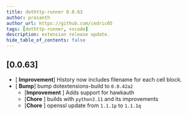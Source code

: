 ```yaml
---
title: dothttp-runner 0.0.63
author: prasanth
author_url: https://github.com/cedric05
tags: [dothttp-runner, vscode]
description: extension release update.
hide_table_of_contents: false
---
```



## [0.0.63]
- [ **Improvement**] History now includes filename for each cell block.
- [ **Bump**] bump dotextensions-build to `0.0.42a2`
    - [**Improvement** ] Adds support for hawkauth
    - [**Chore** ] builds with `python3.11` and its improvements
    - [**Chore** ] openssl update from `1.1.1p` to `1.1.1q`
